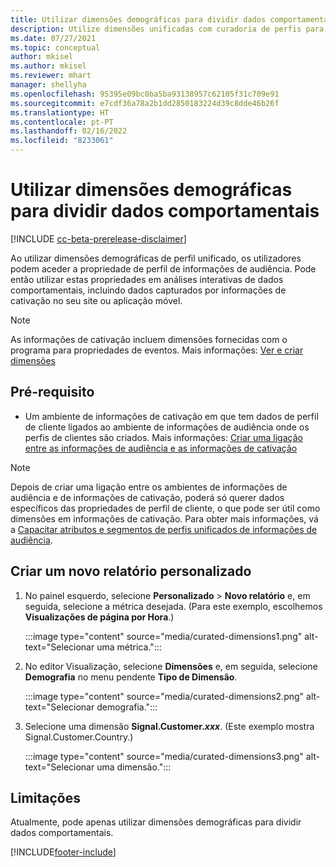```yaml
---
title: Utilizar dimensões demográficas para dividir dados comportamentais (dimensões curadas)
description: Utilize dimensões unificadas com curadoria de perfis para permitir propriedades de perfil de cliente de informações de audiência.
ms.date: 07/27/2021
ms.topic: conceptual
author: mkisel
ms.author: mkisel
ms.reviewer: mhart
manager: shellyha
ms.openlocfilehash: 95395e09bc0ba5ba93138957c62105f31c709e91
ms.sourcegitcommit: e7cdf36a78a2b1dd2850183224d39c8dde46b26f
ms.translationtype: HT
ms.contentlocale: pt-PT
ms.lasthandoff: 02/16/2022
ms.locfileid: "8233061"
---
```

# <a name="use-demographic-dimensions-for-splitting-behavioral-data"></a>Utilizar dimensões demográficas para dividir dados comportamentais

[!INCLUDE [cc-beta-prerelease-disclaimer](includes/cc-beta-prerelease-disclaimer.md)]

Ao utilizar dimensões demográficas de perfil unificado, os utilizadores podem aceder a propriedade de perfil de informações de audiência. Pode então utilizar estas propriedades em análises interativas de dados comportamentais, incluindo dados capturados por informações de cativação no seu site ou aplicação móvel.

>[!NOTE]
> As informações de cativação incluem dimensões fornecidas com o programa para propriedades de eventos. Mais informações: [Ver e criar dimensões](dimensions.md)

## <a name="prerequisite"></a>Pré-requisito

- Um ambiente de informações de cativação em que tem dados de perfil de cliente ligados ao ambiente de informações de audiência onde os perfis de clientes são criados. Mais informações: [Criar uma ligação entre as informações de audiência e as informações de cativação](integrate-audience-insights-engagement-insights.md)

> [!NOTE]
> Depois de criar uma ligação entre os ambientes de informações de audiência e de informações de cativação, poderá só querer dados específicos das propriedades de perfil de cliente, o que pode ser útil como dimensões em informações de cativação. Para obter mais informações, vá a [Capacitar atributos e segmentos de perfis unificados de informações de audiência](integrate-audience-insights-engagement-insights.md#enable-audience-insights-unified-profiles-attributes-and-segments).

## <a name="create-a-new-custom-report"></a>Criar um novo relatório personalizado

1. No painel esquerdo, selecione **Personalizado** > **Novo relatório** e, em seguida, selecione a métrica desejada. (Para este exemplo, escolhemos **Visualizações de página por Hora**.)

    :::image type="content" source="media/curated-dimensions1.png" alt-text="Selecionar uma métrica.":::

2. No editor Visualização, selecione **Dimensões** e, em seguida, selecione **Demografia** no menu pendente **Tipo de Dimensão**.

    :::image type="content" source="media/curated-dimensions2.png" alt-text="Selecionar demografia.":::

3. Selecione uma dimensão **Signal.Customer.*xxx***. (Este exemplo mostra Signal.Customer.Country.)

    :::image type="content" source="media/curated-dimensions3.png" alt-text="Selecionar uma dimensão.":::
  
## <a name="limitations"></a>Limitações

Atualmente, pode apenas utilizar dimensões demográficas para dividir dados comportamentais.


[!INCLUDE[footer-include](../includes/footer-banner.md)]
